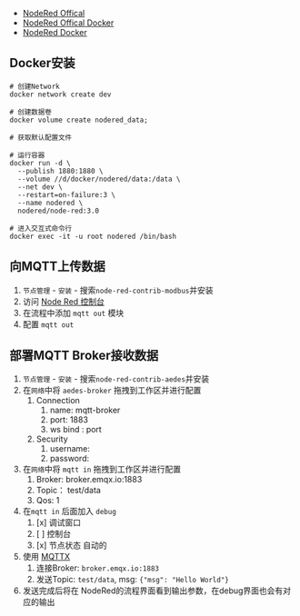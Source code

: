 - [NodeRed Offical](https://nodered.org/docs)
- [NodeRed Offical Docker](https://nodered.org/docs/getting-started/docker)
- [NodeRed Docker](https://hub.docker.com/r/nodered/node-red)

## Docker安装
```shell
# 创建Network
docker network create dev

# 创建数据卷
docker volume create nodered_data;

# 获取默认配置文件

# 运行容器
docker run -d \
  --publish 1880:1880 \
  --volume //d/docker/nodered/data:/data \
  --net dev \
  --restart=on-failure:3 \
  --name nodered \
  nodered/node-red:3.0

# 进入交互式命令行
docker exec -it -u root nodered /bin/bash
```

## 向MQTT上传数据

1. `节点管理` - `安装` - 搜索`node-red-contrib-modbus`并安装
2. 访问 [Node Red 控制台](http://localhost:1880)
3. 在流程中添加 `mqtt out` 模块
4. 配置 `mqtt out` 

## 部署MQTT Broker接收数据
1. `节点管理` - `安装` - 搜索`node-red-contrib-aedes`并安装
2. 在`网络`中将 `aedes-broker` 拖拽到工作区并进行配置
   1. Connection 
      1. name: mqtt-broker
      2. port: 1883
      3. ws bind : port
   2. Security
      1. username: 
      2. password: 
3. 在`网络`中将 `mqtt in` 拖拽到工作区并进行配置
   1. Broker: broker.emqx.io:1883
   2. Topic： test/data
   3. Qos: 1 
4. 在`mqtt in` 后面加入 `debug`
   1. [x] 调试窗口
   2. [ ] 控制台
   3. [x] 节点状态 自动的
5. 使用 [MQTTX](https://mqttx.app/zh/) 
   1. 连接Broker: `broker.emqx.io:1883`
   2. 发送Topic: `test/data`,  msg: `{"msg": "Hello World"}`
6. 发送完成后将在 NodeRed的流程界面看到输出参数，在debug界面也会有对应的输出
